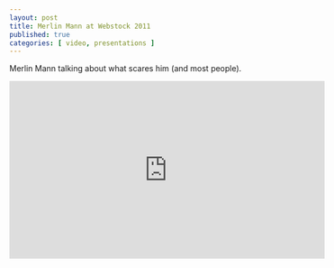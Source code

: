 ```yaml
---
layout: post
title: Merlin Mann at Webstock 2011
published: true 
categories: [ video, presentations ]
---
```


Merlin Mann talking about what scares him (and most people).

<iframe width="560" height="315" src="https://www.youtube.com/embed/Lk0hSeQ5s_k" frameborder="0" allowfullscreen></iframe>


